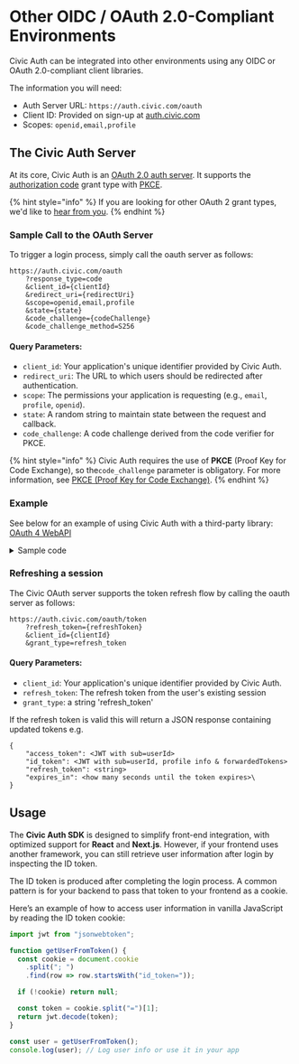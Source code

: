 # Other OIDC / OAuth 2.0-Compliant Environments

Civic Auth can be integrated into other environments using any OIDC or OAuth 2.0-compliant client libraries.

The information you will need:

* Auth Server URL: `https://auth.civic.com/oauth`
* Client ID: Provided on sign-up at [auth.civic.com](https://auth.civic.com)
* Scopes: `openid,email,profile`

## **The Civic Auth Server**

At its core, Civic Auth is an [OAuth 2.0 auth server](https://oauth.net/2/). It supports the [authorization code](https://oauth.net/2/grant-types/authorization-code/) grant type with [PKCE](https://oauth.net/2/pkce/).

{% hint style="info" %}
If you are looking for other OAuth 2 grant types, we'd like to [hear from you](https://discord.com/invite/MWmhXauJw8/?referrer=home-discord).
{% endhint %}

### Sample Call to the OAuth Server

To trigger a login process, simply call the oauth server as follows:

```
https://auth.civic.com/oauth
    ?response_type=code
    &client_id={clientId}
    &redirect_uri={redirectUri}
    &scope=openid,email,profile
    &state={state}
    &code_challenge={codeChallenge}
    &code_challenge_method=S256
```

#### **Query Parameters:**

* `client_id`: Your application's unique identifier provided by Civic Auth.
* `redirect_uri`: The URL to which users should be redirected after authentication.
* `scope`: The permissions your application is requesting (e.g., `email`, `profile`, `openid`).
* `state`: A random string to maintain state between the request and callback.
* `code_challenge`: A code challenge derived from the code verifier for PKCE.

{% hint style="info" %}
Civic Auth requires the use of **PKCE** (Proof Key for Code Exchange), so the`code_challenge` parameter is obligatory. For more information, see [PKCE (Proof Key for Code Exchange)](https://oauth.net/2/pkce/).
{% endhint %}

### Example

See below for an example of using Civic Auth with a third-party library: [OAuth 4 WebAPI](https://github.com/panva/oauth4webapi)

<details>

<summary>Sample code</summary>

{% code title="index.html" %}
```html
<!DOCTYPE html>
<html>
<body>
<button id="login" disabled onclick="location.href=authURL">login</button>
<div id="information"></div>
</body>

<script>

const libraryCDN = "https://cdn.jsdelivr.net/npm/oauth4webapi@2.10.3/+esm"
const openIdConnectUrl = new URL("https://auth.civic.com/oauth");
const clientId = "YOUR CLIENT ID";
const redirectUri = "https://localhost:3000";
const scope = "openid";

const buttonEl = document.querySelector("#login")
const informationEl = document.querySelector("#information")

var authURL = ""
let as
let codeVerified

import(libraryCDN).then((oauth) => {
  const client = {
    client_id: clientId,
    token_endpoint_auth_method: "none", 
  }
  async function discover(){
    as = await oauth
      .discoveryRequest(openIdConnectUrl, { algorithm: "oidc" })
      .then((response) => oauth.processDiscoveryResponse(openIdConnectUrl, response))
    if (currentURL.searchParams.get("code")) {
      codeVerified = sessionStorage.getItem("code_verifier" )
      getInfo()
    }

    const code_challenge_method = "S256"
    const code_verifier = oauth.generateRandomCodeVerifier()
    sessionStorage.setItem("code_verifier", code_verifier)
    const code_challenge = await oauth.calculatePKCECodeChallenge(code_verifier)

    const authorizationUrl = new URL(as.authorization_endpoint)
    authorizationUrl.searchParams.set("client_id", clientId)
    authorizationUrl.searchParams.set("redirect_uri", redirectUri)
    authorizationUrl.searchParams.set("response_type", "code")
    authorizationUrl.searchParams.set("scope", scope)
    authorizationUrl.searchParams.set("code_challenge", code_challenge)
    authorizationUrl.searchParams.set("code_challenge_method", code_challenge_method)
    
    authURL = authorizationUrl.href
  }
  
  discover()
  async function getInfo(){
    const currentUrl = new URL(location.href)
    const params = oauth.validateAuthResponse(as, client, currentUrl)
    
    if (oauth.isOAuth2Error(params)) {
      throw new Error() // Handle OAuth 2.0 redirect error
    }

    const response = await oauth.authorizationCodeGrantRequest(
      as,
      client,
      params,
      redirectUri,
      codeVerified,
    )
    const result = await oauth.processAuthorizationCodeOpenIDResponse(as, client, response )

    const { access_token } = result
    const claims = oauth.getValidatedIdTokenClaims(result)

    const { sub } = claims;

    const responseInfo = await oauth.userInfoRequest(as, client, access_token)

    const resultInfo = await oauth.processUserInfoResponse(as, client, sub, responseInfo)
    informationEl.innerText = "Welcome "+resultInfo.preferred_username+" ("+resultInfo.name+")"
  }
})

</script>

</html>
```
{% endcode %}

</details>

### Refreshing a session

The Civic OAuth server supports the token refresh flow by calling the oauth server as follows:

```
https://auth.civic.com/oauth/token
    ?refresh_token={refreshToken}
    &client_id={clientId}
    &grant_type=refresh_token
```

#### **Query Parameters:**

* `client_id`: Your application's unique identifier provided by Civic Auth.
* `refresh_token`: The refresh token from the user's existing session
* `grant_type`: a string 'refresh\_token'

If the refresh token is valid this will return a JSON response containing updated tokens e.g.

```
{
    "access_token": <JWT with sub=userId>
    "id_token": <JWT with sub=userId, profile info & forwardedTokens>
    "refresh_token": <string>
    "expires_in": <how many seconds until the token expires>\
}
```

## Usage

The **Civic Auth SDK** is designed to simplify front-end integration, with optimized support for **React** and **Next.js**. However, if your frontend uses another framework, you can still retrieve user information after login by inspecting the ID token.

The ID token is produced after completing the login process. A common pattern is for your backend to pass that token to your frontend as a cookie.

Here’s an example of how to access user information in vanilla JavaScript by reading the ID token cookie:

```typescript
import jwt from "jsonwebtoken";

function getUserFromToken() {
  const cookie = document.cookie
    .split("; ")
    .find(row => row.startsWith("id_token="));

  if (!cookie) return null;

  const token = cookie.split("=")[1];
  return jwt.decode(token);
}

const user = getUserFromToken();
console.log(user); // Log user info or use it in your app
```
